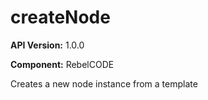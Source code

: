 # createNode

**API Version:** 1.0.0

**Component:** RebelCODE

Creates a new node instance from a template


